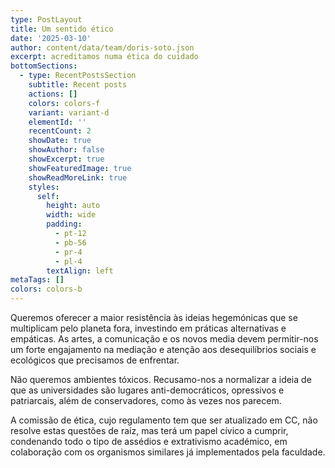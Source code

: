```yaml
---
type: PostLayout
title: Um sentido ético
date: '2025-03-10'
author: content/data/team/doris-soto.json
excerpt: acreditamos numa ética do cuidado
bottomSections:
  - type: RecentPostsSection
    subtitle: Recent posts
    actions: []
    colors: colors-f
    variant: variant-d
    elementId: ''
    recentCount: 2
    showDate: true
    showAuthor: false
    showExcerpt: true
    showFeaturedImage: true
    showReadMoreLink: true
    styles:
      self:
        height: auto
        width: wide
        padding:
          - pt-12
          - pb-56
          - pr-4
          - pl-4
        textAlign: left
metaTags: []
colors: colors-b
---
```

Queremos oferecer a maior resistência às ideias hegemónicas que se multiplicam pelo planeta fora, investindo em práticas alternativas e empáticas. As artes, a comunicação e os novos media devem permitir-nos um forte engajamento na mediação e atenção aos desequilíbrios sociais e ecológicos que precisamos de enfrentar.

Não queremos ambientes tóxicos. Recusamo-nos a normalizar a ideia de que as universidades são lugares anti-democráticos, opressivos e patriarcais, além de conservadores, como às vezes nos parecem.

A comissão de ética, cujo regulamento tem que ser atualizado em CC, não resolve estas questões de raíz, mas terá um papel cívico a cumprir, condenando todo o tipo de assédios e extrativismo académico, em colaboração com os organismos similares já implementados pela faculdade.
